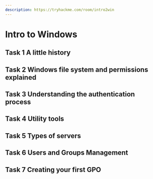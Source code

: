```yaml
---
description: https://tryhackme.com/room/intro2win
---
```


# Intro to Windows

## Task 1 A little history

## Task 2 Windows file system and permissions explained

## Task 3 Understanding the authentication process

## Task 4 Utility tools

## Task 5 Types of servers

## Task 6 Users and Groups Management

## Task 7 Creating your first GPO
